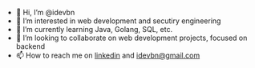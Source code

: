 - 👋 Hi, I’m @idevbn
- 👀 I’m interested in web development and secutiry engineering
- 🌱 I’m currently learning Java, Golang, SQL, etc.
- 💞️ I’m looking to collaborate on web development projects, focused on backend
- 📫 How to reach me on [linkedin](https://www.linkedin.com/in/idevaldo-neto-4996757a/) and idevbn@gmail.com

<!---
idevbn/idevbn is a ✨ special ✨ repository because its `README.md` (this file) appears on your GitHub profile.
You can click the Preview link to take a look at your changes.
--->
